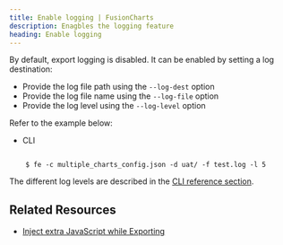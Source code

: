 ```yaml
---
title: Enable logging | FusionCharts
description: Enagbles the logging feature
heading: Enable logging
---
```


By default, export logging is disabled. It can be enabled by setting a log destination:

* Provide the log file path using the `--log-dest` option
* Provide the log file name using the `--log-file` option
* Provide the log level using the `--log-level` option

Refer to the example below:

<div class="code-wrapper">
<ul class="code-tabs">
    <li class="active"><a data-toggle="cli">CLI</a></li>
</ul>

<div class="tab-content">
    <div class="tab cli-tab active">
<pre><code class="language-bash">
	$ fe -c multiple_charts_config.json -d uat/ -f test.log -l 5
</code></pre>
</div>
</div>
</div>

The different log levels are described in the [CLI reference section](/exporting-charts/using-fusionexport/cli-reference).

## Related Resources

* [Inject extra JavaScript while Exporting](/exporting-charts/using-fusionexport/tutorials/inject-extra-javascript-while-exporting)